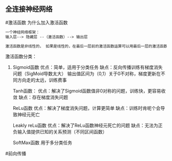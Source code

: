 ## 全连接神经网络
#激活函数
为什么加入激活函数
```markdown
一个神经网络框架：
输入层--> 隐藏层 --（激活函数）--> 输出层

激活函数是非线性的， 如果是线性的，在最后一层前的激活函数运算可以用最后一层的激活函数表示h(x) = cx, 经过n-1 层隐藏层的激活函数y(x)= c^(n-1)x，最后一层只需要以G(x)=c^(n-1)x来处理，不需要隐藏层。

```
激活函数分类：
1. Sigmoid函数
	优点：简单，适用于分类任务
	缺点：反向传播训练有梯度消失问题（SigMoid导数太大）
		输出值区间为（0,1）关于0不对称，梯度更新在不同方向走的太远，训练费事

	Tanh函数：
	优点：解决了Sigmoid函数值非0对称的问题，训练快，更容易收敛
	缺点：存在梯度消失问题

	ReLu函数
	优点：解决了梯度消失问题，计算更简单
	缺点：训练时肯呢个会导致神经元死亡

	Leakly reLu函数
	优点：解决了ReLu函数神经元死亡的问题
	缺点：无法为正负输入值提供已知的关系预测（不同区间函数）

	SoftMax函数
	用于多分类任务

#前向传播
